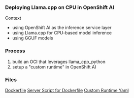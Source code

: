 ### Deploying Llama.cpp on CPU in OpenShift AI

Context
- using OpenShift AI as the inference service layer
- using Llama.cpp for CPU-based model inference
- using GGUF models

### Process

1. build an OCI that leverages llama_cpp_python
2. setup a "custom runtime" in OpenShift AI


### Files

[Dockerfile](./src/Dockerfile)
[Server Script for Dockerfile](./src/run.sh)
[Custom Runtime Yaml](./custom-runtime.yaml)